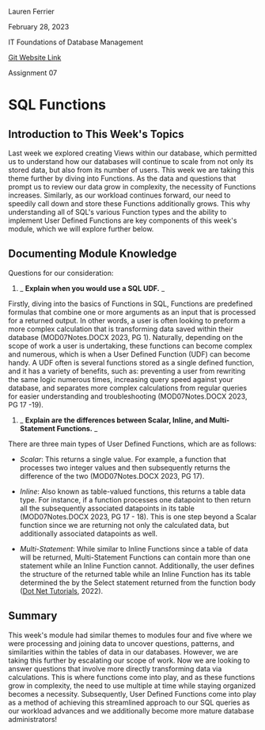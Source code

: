 Lauren Ferrier

February 28, 2023

IT Foundations of Database Management

[Git Website Link]([https://github.com/laf2012/DBFoundations-Module07](https://laf2012.github.io/DBFoundations-Module07/))

Assignment 07

# SQL Functions

## Introduction to This Week's Topics

Last week we explored creating Views within our database, which permitted us to understand how our databases will continue to scale from not only its stored data, but also from its number of users. This week we are taking this theme further by diving into Functions. As the data and questions that prompt us to review our data grow in complexity, the necessity of Functions increases. Similarly, as our workload continues forward, our need to speedily call down and store these Functions additionally grows. This why understanding all of SQL's various Function types and the ability to implement User Defined Functions are key components of this week's module, which we will explore further below.

## Documenting Module Knowledge

Questions for our consideration:

1. _ **Explain when you would use a SQL UDF.** _

Firstly, diving into the basics of Functions in SQL, Functions are predefined formulas that combine one or more arguments as an input that is processed for a returned output. In other words, a user is often looking to preform a more complex calculation that is transforming data saved within their database (MOD07Notes.DOCX 2023, PG 1). Naturally, depending on the scope of work a user is undertaking, these functions can become complex and numerous, which is when a User Defined Function (UDF) can become handy. A UDF often is several functions stored as a single defined function, and it has a variety of benefits, such as: preventing a user from rewriting the same logic numerous times, increasing query speed against your database, and separates more complex calculations from regular queries for easier understanding and troubleshooting (MOD07Notes.DOCX 2023, PG 17 -19).

1. _ **Explain are the differences between Scalar, Inline, and Multi-Statement Functions.** _

There are three main types of User Defined Functions, which are as follows:

- _Scalar_: This returns a single value. For example, a function that processes two integer values and then subsequently returns the difference of the two (MOD07Notes.DOCX 2023, PG 17).


- _Inline_: Also known as table-valued functions, this returns a table data type. For instance, if a function processes one datapoint to then return all the subsequently associated datapoints in its table (MOD07Notes.DOCX 2023, PG 17 - 18). This is one step beyond a Scalar function since we are returning not only the calculated data, but additionally associated datapoints as well.


- _Multi-Statement_: While similar to Inline Functions since a table of data will be returned, Multi-Statement Functions can contain more than one statement while an Inline Function cannot. Additionally, the user defines the structure of the returned table while an Inline Function has its table determined the by the Select statement returned from the function body ([Dot Net Tutorials](https://dotnettutorials.net/lesson/multi-statement-table-valued-function-in-sql-server/), 2022).

## Summary

This week's module had similar themes to modules four and five where we were processing and joining data to uncover questions, patterns, and similarities within the tables of data in our databases. However, we are taking this further by escalating our scope of work. Now we are looking to answer questions that involve more directly transforming data via calculations. This is where functions come into play, and as these functions grow in complexity, the need to use multiple at time while staying organized becomes a necessity. Subsequently, User Defined Functions come into play as a method of achieving this streamlined approach to our SQL queries as our workload advances and we additionally become more mature database administrators!
